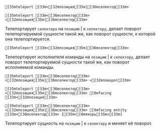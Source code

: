 ```ansi
[35mteleport [33m<[32mпозиция[35m|[36mселектор[33m>
```

```ansi
[35mteleport [33m<[36mселектор[33m> <[32mпозиция[35m|[36mселектор[33m>
```
Телепортирует `селектора` на `позицию` | к `селектору`, делает поворот телепортируемой сущности такой же, как поворот сущности, к которой она телепортируется.

```ansi
[35mteleport [33m<[32mпозиция[35m|[36mселектор[33m>
```
Телепортирует исполнителя команды на `позицию` | к `селектору`, делает поворот телепортируемой сущности такой же, как поворот исполняемой команды.

```ansi
[35mteleport [33m<[36mселектор[33m> <[32mпозиция[35m|[36mселектор[33m> <[32mповорот[33m>
```
```ansi
[35mteleport [33m<[36mселектор[33m> <[32mпозиция[35m|[36mселектор[33m> [0mfacing [33m<[32mпозиция[33m>
```
```ansi
[35mteleport [33m<[36mселектор[33m> <[32mпозиция[35m|[36mселектор[33m> [0mfacing entity [33m<[36mселектор[33m> [[35m<[0mякорь[35m>[33m]
```
Телепортирует сущность на `позицию` | к `селектору` и меняет её поворот.